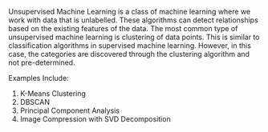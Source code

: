 Unsupervised Machine Learning is a class of machine learning where we work with data that is unlabelled. These algorithms can detect relationships based on the existing features of the data. The most common type of unsupervised machine learning is clustering of data points. This is similar to classification algorithms in supervised machine learning. However, in this case, the categories are discovered through the clustering algorithm and not pre-determined. 

Examples Include:
1. K-Means Clustering
2. DBSCAN
3. Principal Component Analysis
4. Image Compression with SVD Decomposition